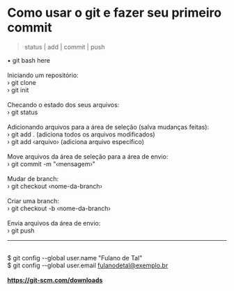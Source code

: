 # Como usar o git e fazer seu primeiro commit <br> 
> status | add | commit | push <br> 

• git bash here 
<br><br>
Iniciando um repositório:
<br>
› git clone
<br>
› git init
<br><br>
Checando o estado dos seus arquivos:
<br>
› git status
<br><br>
Adicionando arquivos para a área de seleção (salva mudanças feitas):
<br>
› git add . (adiciona todos os arquivos modificados)
<br>
› git add ‹arquivo› (adiciona arquivo específico)
<br><br>
Move arquivos da área de seleção para a área de envio:
<br>
› git commit -m "‹mensagem›"
<br><br>
Mudar de branch:
<br>
› git checkout ‹nome-da-branch›
<br><br>
Criar uma branch:
<br>
› git checkout -b ‹nome-da-branch›
<br><br>
Envia arquivos da área de envio:
<br>
› git push
<br><hr>
<br> 
$ git config --global user.name "Fulano de Tal" <br>
$ git config --global user.email fulanodetal@exemplo.br <br> 
<br>
**https://git-scm.com/downloads**
